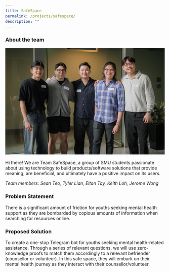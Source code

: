```yaml
---
title: SafeSpace
permalink: /projects/safespace/
description: ""
---
```

### About the team

![](/images/safespace2.jpg)

Hi there! We are Team SafeSpace, a group of SMU students passionate about using technology to build products/software solutions that provide meaning, are beneficial, and ultimately have a positive impact on its users.

*Team members: Sean Teo, Tyler Lian, Elton Tay, Keith Loh, Jerome Wong*

### Problem Statement

There is a significant amount of friction for youths seeking mental health support as they are bombarded by copious amounts of information when searching for resources online.

### Proposed Solution

To create a one-stop Telegram bot for youths seeking mental health-related assistance. Through a series of relevant questions, we will use zero-knowledge proofs to match them accordingly to a relevant befriender (counsellor or volunteer). In this safe space, they will embark on their mental health journey as they interact with their counsellor/volunteer.